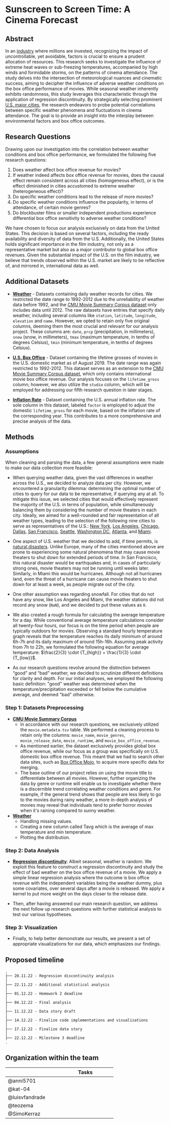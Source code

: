 # Sunscreen to Screen Time: A Cinema Forecast

## Abstract
In an [industry](https://en.wikipedia.org/wiki/Film_industry) where millions are invested, recognizing the impact of uncontrollable, yet avoidable, factors is crucial to ensure a prudent allocation of resources. This research seeks to investigate the influence of extreme heat waves or sub-freezing temperatures, accompanied by high winds and formidable storms, on the patterns of cinema attendance. The study delves into the intersection of meteorological nuances and cinematic success, aiming to decipher the influence of adverse weather conditions on the box office performance of movies. While seasonal weather inherently exhibits randomness, this study leverages this characteristic through the application of regression discontinuity. By strategically selecting prominent [U.S. major cities](https://en.wikipedia.org/wiki/Metropolitan_statistical_area), the research endeavors to probe potential correlations between specific weather phenomena and fluctuations in cinema attendance. The goal is to provide an insight into the interplay between environmental factors and box office outcomes.

## Research Questions
Drawing upon our investigation into the correlation between weather conditions and box office performance, we formulated the following five research questions:

1. Does weather affect box office revenue for movies?
2. If weather indeed affects box office revenue for movies, does the causal effect remain consistent across all cities (homogeneous effect), or is the effect diminished in cities accustomed to extreme weather (heterogeneous effect)?
3. Do specific weather conditions lead to the release of more movies?
4. Do specific weather conditions influence the popularity, in terms of attendance, of certain movie genres?
5. Do blockbuster films or smaller independent productions experience differential box office sensitivity to adverse weather conditions?

We have chosen to focus our analysis exclusively on data from the United States. This decision is based on several factors, including the ready availability and diversity of data from the U.S. Additionally, the United States holds significant importance in the film industry, not only as a representative market but also as a major contributor to global box office revenues. Given the substantial impact of the U.S. on the film industry, we believe that trends observed within the U.S. market are likely to be reflective of, and mirrored in, international data as well.

## Additional Datasets 
- [**Weather**](https://www.ncei.noaa.gov/) - Datasets containing daily weather records for cities. We restricted the date range to 1992-2012 due to the unreliability of weather data before 1992, and the [CMU Movie Summary Corpus dataset](http://www.cs.cmu.edu/~ark/personas/) only includes data until 2012. The raw datasets have entries that specify daily weather, including several columns like `station`, `latitude`, `longitude`, `elevation` and `name`. However, we opted to retain only five original columns, deeming them the most crucial and relevant for our analysis project. These columns are: `date`, `prcp` (precipitation, in millimeters), `snow` (snow, in millimeters), `tmax` (maximum temperature, in tenths of degrees Celsius), `tmin` (minimum temperature, in tenths of degrees Celsius).

- [**U.S. Box Office**](https://www.boxofficemojo.com/chart/top_lifetime_gross/) - Dataset containing the lifetime grosses of movies in the U.S. domestic market as of August 2019. The date range was again restricted to 1992-2012. This dataset serves as an extension to the [CMU Movie Summary Corpus dataset](http://www.cs.cmu.edu/~ark/personas/), which only contains international movie box office revenue. Our analysis focuses on the `lifetime_gross` column; however, we also utilize the `studio` column, which will be employed for addressing our fifth research question in later stages.

- [**Inflation Rate**](https://www.bls.gov/data/inflation_calculator.htm) - Dataset containing the U.S. annual inflation rate. The sole column in this dataset, labeled `factor` is employed to adjust the domestic `lifetime_gross` for each movie, based on the inflation rate of the corresponding year. This contributes to a more comprehensive and precise analysis of the data.

## Methods

### Assumptions

When cleaning and parsing the data, a few general assumptions were made to make our data collection more feasible:

- When querying weather data, given the vast differences in weather across the U.S., we decided to analyze data per city. However, we encountered a granularity dilemma: determining the optimal number of cities to query for our data to be representative, if querying any at all. To mitigate this issue, we selected cities that would effectively represent the majority of the U.S. in terms of population, while simultaneously balancing them by considering the number of movie theaters in each city. Ideally, we aimed for a well-rounded and fair representation of all weather types, leading to the selection of the following nine cities to serve as representatives of the U.S.: [New York](https://en.wikipedia.org/wiki/New_York_City), [Los Angeles](https://en.wikipedia.org/wiki/Los_Angeles), [Chicago](https://en.wikipedia.org/wiki/Chicago), [Dallas](https://en.wikipedia.org/wiki/Dallas), [San Francisco](https://en.wikipedia.org/wiki/San_Francisco), [Seattle](https://en.wikipedia.org/wiki/Seattle), [Washington DC](https://en.wikipedia.org/wiki/Washington,_D.C.), [Atlanta](https://en.wikipedia.org/wiki/Atlanta), and [Miami](https://en.wikipedia.org/wiki/Miami).

- One aspect of U.S. weather that we decided to add, if time permits, is [natural disasters](https://en.wikipedia.org/wiki/List_of_natural_disasters_in_the_United_States). Unlike Europe, many of the cities mentioned above are prone to experiencing some natural phenomena that may cause movie theaters to shut down for extended periods of time. In San Francisco, this natural disaster would be earthquakes and, in cases of particularly strong ones, movie theaters may not be running until weeks later. Similarly, in Miami this would be hurricanes. Although not all hurricanes land, even the threat of a hurricane can cause movie theaters to shut down for at least a week, as people migrate out of the city.

- One other assumption was regarding snowfall. For cities that do not have any snow, like Los Angeles and Miami, the weather stations did not record any snow (`NaN`), and we decided to put these values as `0`.

- We also created a rough formula for calculating the average temperature for a day. While conventional average temperature calculations consider all twenty-four hours, our focus is on the time period when people are typically outdoors for movies. Observing a standard hourly temperature graph reveals that the temperature reaches its daily minimum of around 6h-7h and its daily maximum of around 15h-16h. Assuming peak activity from 7h to 22h, we formulated the following equation for average temperature: $\frac{2}{3} \cdot {T_{high}} + \frac{1}{3} \cdot {T_{low}}$.

- As our research questions revolve around the distinction between “good” and “bad” weather, we decided to scrutinize different definitions for clarity and depth. For our initial analyses, we employed the following basic definition: "good" weather was determined when the temperature/precipitation exceeded or fell below the cumulative average, and deemed "bad" otherwise.

### Step 1: Datasets Preprocessing
- [**CMU Movie Summary Corpus**](http://www.cs.cmu.edu/~ark/personas/)
    - In accordance with our research questions, we exclusively utilized the `movie.metadata.tsv` table. We performed a cleaning process to retain only the columns: `movie_name`, `movie_genres`, `movie_release_date`, `movie_runtime`, and `movie_box_office_revenue`. 
    - As mentioned earlier, the dataset exclusively provides global box office revenue, while our focus as a group was specifically on U.S. domestic box office revenue. This meant that we had to search other data sites, such as [Box Office Mojo](https://www.boxofficemojo.com/chart/top_lifetime_gross/), to acquire more specific data for merging. 
    - The base outline of our project relies on using the movie title to differentiate between all movies. However, further organizing the data by genre or runtime will enable us to investigate whether there is a discernible trend correlating weather conditions and genre. For example, if the general trend shows that people are less likely to go to the movies during rainy weather, a more in-depth analysis of movies may reveal that individuals tend to prefer horror movies when it's raining compared to sunny weather.
- [**Weather**](https://www.ncei.noaa.gov/)
    - Handling missing values.
    - Creating a new column called Tavg which is the average of max temperature and min temperature.
    - Plotting the distribution.

### Step 2: Data Analysis
- [**Regression discontinuity**](https://en.wikipedia.org/wiki/Regression_discontinuity_design): Albeit seasonal, weather is random. We exploit this feature to construct a regression discontinuity and study the effect of bad weather on the box office revenue of a movie. We apply a simple linear regression analysis where the outcome is box office revenue with the independent variables being the weather dummy, plus some covariates, over several days after a movie is released. We apply a kernel to put more weight on the days closer to the release date.

- Then, after having answered our main research question, we address the next follow up research questions with further statistical analysis to test our various hypotheses.

### Step 3: Visualization
- Finally, to help better demonstrate our results, we present a set of appropriate visualizations for our data, which emphasizes our findings.

## Proposed timeline
```
.
├── 20.11.22 - Regression discontinuity analysis
│  
├── 22.11.22 - Additional statistical analysis
│  
├── 01.12.22 - Homework 2 deadline
│    
├── 04.12.22 - Final analysis
│  
├── 11.12.22 - Data story draft
│  
├── 14.12.22 - Finalize code implementations and visualizations
│  
├── 17.12.22 - Finalize data story
│  
├── 22.12.22 - Milestone 3 deadline
.

```

## Organization within the team
<table class="tg" style="undefined;table-layout: fixed; width: 342px">
<colgroup>
<col style="width: 164px">
<col style="width: 178px">
</colgroup>
<thead>
  <tr>
    <th class="tg-0lax"></th>
    <th class="tg-0lax">Tasks</th>
  </tr>
</thead>
<tbody>
  <tr>
    <td class="tg-0lax">@anni5701</td>
    <td class="tg-0lax"></td>
  </tr>
  <tr>
    <td class="tg-0lax">@kat-04</td>
    <td class="tg-0lax"></td>
  </tr>
  <tr>
    <td class="tg-0lax">@luisvfandrade</td>
    <td class="tg-0lax"></td>
  </tr>
  <tr>
    <td class="tg-0lax">@teozema</td>
    <td class="tg-0lax"></td>
  </tr>
  <tr>
    <td class="tg-0lax">@SimoKerraz</td>
    <td class="tg-0lax"></td>
  </tr>
</tbody>
</table>
